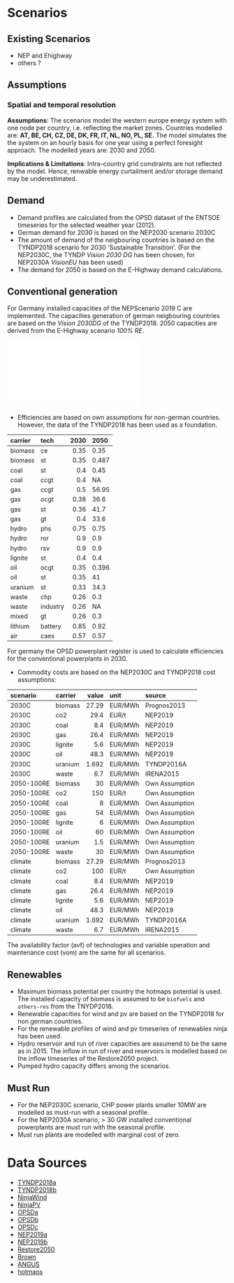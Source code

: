 
# Scenarios


## Existing Scenarios

* NEP and Ehighway
* others ?


## Assumptions

### Spatial and temporal resolution

**Assumptions**: The scenarios model the western europe energy system with one
node per country, i.e. reflecting the market zones. Countries modelled are:
**AT, BE, CH, CZ, DE, DK, FR, IT, NL, NO, PL, SE.**
 The model simulates the the system on an hourly basis for one year using a
 perfect foresight approach. The modelled years are: 2030 and 2050.

**Implications & Limitations**: Intra-country grid constraints are not
reflected by the model. Hence, renwable energy  curtailment and/or storage
demand may be underestimated.

## Demand

* Demand profiles are calculated from the OPSD dataset of the ENTSOE
timeseries for the selected weather year (2012).
* German demand for 2030 is based on the NEP2030 scenario 2030C
* The amount of demand of the neigbouring countries is based on the TYNDP2018
scenario for 2030 'Sustainable Transition'. (For the NEP2030C, the TYNDP
*Vision 2030 DG* has been chosen, for NEP2030A *VisionEU* has been used)
* The demand for 2050 is based on the E-Highway demand calculations.


## Conventional generation

For Germany installed capacities of the
NEPScenario 2019 C are implemented. The capacities generation of german
neigbouring countries are based on the  *Vision 2030DG* of the TYNDP2018. 2050
capacities are derived from the E-Highway scenario *100% RE*.

![Installed Capacities](installed_capacities.pdf)

* Efficiencies are based on own assumptions for non-german countries. However,
the data of the TYNDP2018 has been used as a foundation.

| carrier   | tech     |   2030 | 2050   |
|:----------|:---------|-------:|:-------|
| biomass   | ce       |   0.35 | 0.35   |
| biomass   | st       |   0.35 | 0.487  |
| coal      | st       |   0.4  | 0.45   |
| coal      | ccgt     |   0.4  | NA     |
| gas       | ccgt     |   0.5  | 56.95  |
| gas       | ocgt     |   0.38 | 36.6   |
| gas       | st       |   0.36 | 41.7   |
| gas       | gt       |   0.4  | 33.6   |
| hydro     | phs      |   0.75 | 0.75   |
| hydro     | ror      |   0.9  | 0.9    |
| hydro     | rsv      |   0.9  | 0.9    |
| lignite   | st       |   0.4  | 0.4    |
| oil       | ocgt     |   0.35 | 0.396  |
| oil       | st       |   0.35 | 41     |
| uranium   | st       |   0.33 | 34.3   |
| waste     | chp      |   0.26 | 0.3    |
| waste     | industry |   0.26 | NA     |
| mixed     | gt       |   0.26 | 0.3    |
| lithium   | battery  |   0.85 | 0.92   |
| air       | caes     |   0.57 | 0.57   |

For germany the OPSD powerplant register is used to calculate efficiencies for
the conventional powerplants in 2030.

* Commodity costs are based on the NEP2030C and TYNDP2018 cost assumptions:

| scenario   | carrier   |   value | unit    | source         |
|:-----------|:----------|--------:|:--------|:---------------|
| 2030C      | biomass   |  27.29  | EUR/MWh | Prognos2013    |
| 2030C      | co2       |  29.4   | EUR/t   | NEP2019        |
| 2030C      | coal      |   8.4   | EUR/MWh | NEP2019        |
| 2030C      | gas       |  26.4   | EUR/MWh | NEP2019        |
| 2030C      | lignite   |   5.6   | EUR/MWh | NEP2019        |
| 2030C      | oil       |  48.3   | EUR/MWh | NEP2019        |
| 2030C      | uranium   |   1.692 | EUR/MWh | TYNDP2016A     |
| 2030C      | waste     |   6.7   | EUR/MWh | IRENA2015      |
| 2050-100RE | biomass   |  30     | EUR/MWh | Own Assumption |
| 2050-100RE | co2       | 150     | EUR/t   | Own Assumption |
| 2050-100RE | coal      |   8     | EUR/MWh | Own Assumption |
| 2050-100RE | gas       |  54     | EUR/MWh | Own Assumption |
| 2050-100RE | lignite   |   6     | EUR/MWh | Own Assumption |
| 2050-100RE | oil       |  60     | EUR/MWh | Own Assumption |
| 2050-100RE | uranium   |   1.5   | EUR/MWh | Own Assumption |
| 2050-100RE | waste     |  30     | EUR/MWh | Own Assumption |
| climate    | biomass   |  27.29  | EUR/MWh | Prognos2013    |
| climate    | co2       | 100     | EUR/t   | Own Assumption |
| climate    | coal      |   8.4   | EUR/MWh | NEP2019        |
| climate    | gas       |  26.4   | EUR/MWh | NEP2019        |
| climate    | lignite   |   5.6   | EUR/MWh | NEP2019        |
| climate    | oil       |  48.3   | EUR/MWh | NEP2019        |
| climate    | uranium   |   1.692 | EUR/MWh | TYNDP2016A     |
| climate    | waste     |   6.7   | EUR/MWh | IRENA2015      |

The availability factor (avf) of technologies and variable
operation and maintenance cost (vom) are the same for all scenarios.


## Renewables

* Maximum biomass potential per country the hotmaps potential is used. The
installed capacity of biomass is assumed to be `biofuels` and `others-res`
from the TNYDP2018.
* Renewable capacities for wind and pv are based on the TYNDP2018 for non german
countries.
* For the renewable profiles of wind and pv timeseries of renewables ninja has
been used.
* Hydro reservoir and run of river capacities are assumend to be the same as in 2015. The inflow in run of river and
reservoirs is modelled based on the inflow timeseries of the Restore2050 project.
* Pumped hydro capacity differs among the scenarios.

## Must Run

* For the NEP2030C scenario, CHP power plants smaller 10MW are modelled as must-run
with a seasonal profile.
* For the NEP2030A scenario, > 30 GW installed conventional powerplants are must
run with the seasonal profile.
* Must run plants are modelled with marginal cost of zero.



# Data Sources

* [TYNDP2018a](https://www.entsoe.eu/Documents/TYNDP%20documents/TYNDP2018/Scenarios%20Data%20Sets/Input%20Data.xlsx)
* [TYNDP2018b](https://www.entsoe.eu/Documents/TYNDP%20documents/TYNDP2018/Scenarios%20Data%20Sets/ENTSO%20Scenario%202018%20Generation%20Capacities.xlsm)
* [NinjaWind](https://www.renewables.ninja/static/downloads/ninja_europe_wind_v1.1.zip)
* [NinjaPV](https://www.renewables.ninja/static/downloads/ninja_europe_pv_v1.1.zip)
* [OPSDa](https://data.open-power-system-data.org/time_series/2018-06-30/time_series_60min_singleindex.csv)
* [OPSDb](https://data.open-power-system-data.org/conventional_power_plants/2018-12-20/conventional_power_plants_DE.csv)
* [OPSDc]("https://data.open-power-system-data.org/when2heat/opsd-when2heat-2019-08-06.zip")
* [NEP2019a](https://www.netzentwicklungsplan.de/sites/default/files/paragraphs-files/NEP_2030_V2019_2_Entwurf_Teil1.pdf)
* [NEP2019b](https://www.netzentwicklungsplan.de/sites/default/files/paragraphs-files/Kraftwerksliste_%C3%9CNB_Entwurf_Szenariorahmen_2030_V2019_0_0.xlsx)
* [Restore2050](https://zenodo.org/record/804244/#.XTcUhfyxUax)
* [Brown](https://zenodo.org/record/1146666#.XTcTdvyxUaw)
* [ANGUS](https://github.com/ZNES-datapackages/angus-input-data)
* [hotmaps](https://gitlab.com/hotmaps/potential/potential_biomass)
